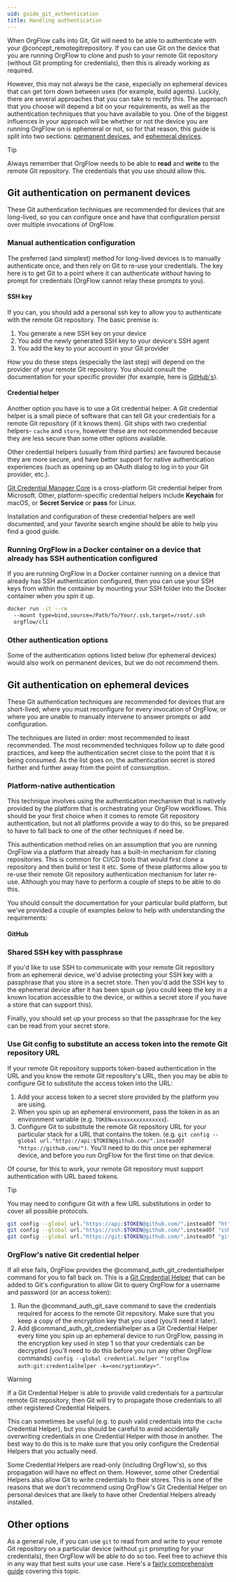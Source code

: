 ```yaml
---
uid: guide_git_authentication
title: Handling authentication
---
```


When OrgFlow calls into Git, Git will need to be able to authenticate with your @concept_remotegitrepository. If you can use Git on the device that you are running OrgFlow to clone and push to your remote Git repository (without Git prompting for credentials), then this is already working as required.

However, this may not always be the case, especially on ephemeral devices that can get torn down between uses (for example, build agents). Luckily, there are several approaches that you can take to rectify this. The approach that you choose will depend a bit on your requirements, as well as the authentication techniques that you have available to you. One of the biggest influences in your approach will be whether or not the device you are running OrgFlow on is ephemeral or not, so for that reason, this guide is split into two sections: [permanent devices](#git-authentication-on-permanent-devices), and [ephemeral devices](#git-authentication-on-ephemeral-devices).

>[!TIP]
> Always remember that OrgFlow needs to be able to **read** and **write** to the remote Git repository. The credentials that you use should allow this.

## Git authentication on permanent devices

These Git authentication techniques are recommended for devices that are long-lived, so you can configure once and have that configuration persist over multiple invocations of OrgFlow.

### Manual authentication configuration

The preferred (and simplest) method for long-lived devices is to manually authenticate once, and then rely on Git to re-use your credentials. The key here is to get Git to a point where it can authenticate *without* having to prompt for credentials (OrgFlow cannot relay these prompts to you).

#### SSH key

If you can, you should add a personal ssh key to allow you to authenticate with the remote Git repository. The basic premise is:

1. You generate a new SSH key on your device
1. You add the newly generated SSH key to your device's SSH agent
1. You add the key to your account in your Git provider

How you do these steps (especially the last step) will depend on the provider of your remote Git repository. You should consult the documentation for your specific provider (for example, here is [GitHub's](https://docs.github.com/en/github/authenticating-to-github/connecting-to-github-with-ssh/generating-a-new-ssh-key-and-adding-it-to-the-ssh-agent)).

#### Credential helper

Another option you have is to use a Git credential helper. A Git credential helper is a small piece of software that can tell Git your credentials for a remote Git repository (if it knows them). Git ships with two credential helpers- `cache` and `store`, however these are not recommended because they are less secure than some other options available.

Other credential helpers (usually from third parties) are favoured because they are more secure, and have better support for native authentication experiences (such as opening up an OAuth dialog to log in to your Git provider, etc.).

[Git Credential Manager Core](https://github.com/microsoft/Git-Credential-Manager-Core) is a cross-platform Git credential helper from Microsoft. Other, platform-specific credential helpers include **Keychain** for macOS, or **Secret Service** or **pass** for Linux.

Installation and configuration of these credential helpers are well documented, and your favorite search engine should be able to help you find a good guide.

### Running OrgFlow in a Docker container on a device that already has SSH authentication configured

If you are running OrgFlow in a Docker container running on a device that already has SSH authentication configured, then you can use your SSH keys from within the container by mounting your SSH folder into the Docker container when you spin it up.

```bash
docker run -it --rm
  --mount type=bind,source=/Path/To/Your/.ssh,target=/root/.ssh
  orgflow/cli
```

### Other authentication options

Some of the authentication options listed below (for ephemeral devices) would also work on permanent devices, but we do not recommend them.

## Git authentication on ephemeral devices

These Git authentication techniques are recommended for devices that are short-lived, where you must reconfigure for every invocation of OrgFlow, or where you are unable to manually intervene to answer prompts or add configuration.

The techniques are listed in order: most recommended to least recommended. The most recommended techniques follow up to date good practices, and keep the authentication secret close to the point that it is being consumed. As the list goes on, the authentication secret is stored further and further away from the point of consumption.

### Platform-native authentication

This technique involves using the authentication mechanism that is natively provided by the platform that is orchestrating your OrgFlow workflows. This should be your first choice when it comes to remote Git repository authentication, but not all platforms provide a way to do this, so be prepared to have to fall back to one of the other techniques if need be.

This authentication method relies on an assumption that you are running OrgFlow via a platform that already has a built-in mechanism for cloning repositories. This is common for CI/CD tools that would first clone a repository and then build or test it etc. Some of these platforms allow you to re-use their remote Git repository authentication mechanism for later re-use. Although you may have to perform a couple of steps to be able to do this.

You should consult the documentation for your particular build platform, but we've provided a couple of examples below to help with understanding the requirements:

#### GitHub

### Shared SSH key with passphrase

If you'd like to use SSH to communicate with your remote Git repository from an ephemeral device, we'd advise protecting your SSH key with a passphrase that you store in a secret store. Then you'd add the SSH key to the ephemeral device after it has been spun up (you could keep the key in a known location accessible to the device, or within a secret store if you have a store that can support this).

Finally, you should set up your process so that the passphrase for the key can be read from your secret store.

### Use Git config to substitute an access token into the remote Git repository URL

If your remote Git repository supports token-based authentication in the URL and you know the remote Git repository's URL, then you may be able to configure Git to substitute the access token into the URL:

1. Add your access token to a secret store provided by the platform you are using.
1. When you spin up an ephemeral environment, pass the token in as an environment variable (e.g. `TOKEN=xxxxxxxxxxxxxxxx`).
1. Configure Git to substitute the remote Git repository URL for your particular stack for a URL that contains the token. (e.g. `git config --global url."https://api:$TOKEN@github.com/".insteadOf "https://github.com/")`. You'll need to do this once per ephemeral device, and before you run OrgFlow for the first time on that device.

Of course, for this to work, your remote Git repository must support authentication with URL based tokens.

>[!TIP]
> You may need to configure Git with a few URL substitutions in order to cover all possible protocols.
>
> ```bash
> git config --global url."https://api:$TOKEN@github.com/".insteadOf "https://github.com/"
> git config --global url."https://ssh:$TOKEN@github.com/".insteadOf "ssh://git@github.com/"
> git config --global url."https://git:$TOKEN@github.com/".insteadOf "git@github.com:"
> ```

### OrgFlow's native Git credential helper

If all else fails, OrgFlow provides the @command_auth_git_credentialhelper command for you to fall back on. This is a [Git Credential Helper](https://git-scm.com/docs/gitcredentials) that can be added to Git's configuration to allow Git to query OrgFlow for a username and password (or an access token):

1. Run the @command_auth_git_save command to save the credentials required for access to the remote Git repository. Make sure that you keep a copy of the encryption key that you used (you'll need it later).
1. Add @command_auth_git_credentialhelper as a Git Credential Helper every time you spin up an ephemeral device to run OrgFlow, passing in the encryption key used in step 1 so that your credentials can be decrypted (you'll need to do this before you run any other OrgFlow commands) `config --global credential.helper "!orgflow auth:git:credentialhelper -k=<encryptionKey>"`.

>[!WARNING]
> If a Git Credential Helper is able to provide valid credentials for a particular remote Git repository, then Git will try to propagate those credentials to all other registered Credential Helpers.
>
> This can sometimes be useful (e.g. to push valid credentials into the `cache` Credential Helper), but you should be careful to avoid accidentally overwriting credentials in one Credential Helper with those in another. The best way to do this is to make sure that you only configure the Credential Helpers that you actually need.
>
> Some Credential Helpers are read-only (including OrgFlow's), so this propagation will have no effect on them. However, some other Credential Helpers also allow Git to write credentials to their stores. This is one of the reasons that we don't recommend using OrgFlow's Git Credential Helper on personal devices that are likely to have other Credential Helpers already installed.

## Other options

As a general rule, if you can use `git` to read from and write to your remote Git repository on a particular device (without `git` prompting for your credentials), then OrgFlow will be able to do so too. Feel free to achieve this in any way that best suits your use case. Here's a [fairly comprehensive guide](https://coolaj86.com/articles/vanilla-devops-git-credentials-cheatsheet/) covering this topic.
